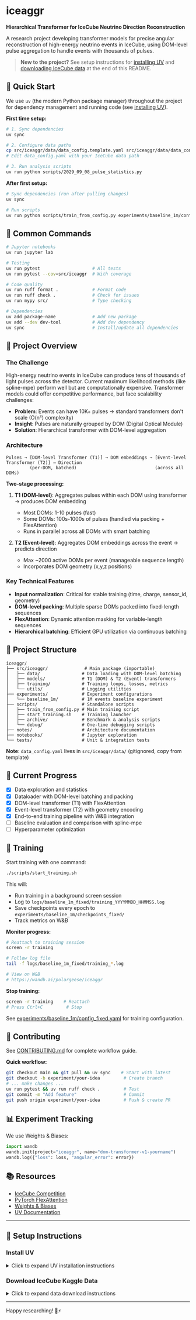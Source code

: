 # iceaggr

**Hierarchical Transformer for IceCube Neutrino Direction Reconstruction**

A research project developing transformer models for precise angular reconstruction of high-energy neutrino events in IceCube, using DOM-level pulse aggregation to handle events with thousands of pulses.

> **New to the project?** See setup instructions for [installing UV](#install-uv) and [downloading IceCube data](#download-icecube-kaggle-data) at the end of this README.

## 🚀 Quick Start

We use `uv` (the modern Python package manager) throughout the project for dependency management and running code (see [installing UV](#install-uv)).

**First time setup:**
```bash
# 1. Sync dependencies
uv sync

# 2. Configure data paths
cp src/iceaggr/data/data_config.template.yaml src/iceaggr/data/data_config.yaml
# Edit data_config.yaml with your IceCube data path

# 3. Run analysis scripts
uv run python scripts/2029_09_08_pulse_statistics.py
```

**After first setup:**
```bash
# Sync dependencies (run after pulling changes)
uv sync

# Run scripts
uv run python scripts/train_from_config.py experiments/baseline_1m/config_fixed.yaml
```

## 🎯 Common Commands

```bash
# Jupyter notebooks
uv run jupyter lab

# Testing
uv run pytest                    # All tests
uv run pytest --cov=src/iceaggr  # With coverage

# Code quality
uv run ruff format .             # Format code
uv run ruff check .              # Check for issues
uv run mypy src/                 # Type checking

# Dependencies
uv add package-name              # Add new package
uv add --dev dev-tool            # Add dev dependency
uv sync                          # Install/update all dependencies
```

## 🎯 Project Overview

### The Challenge

High-energy neutrino events in IceCube can produce tens of thousands of light pulses across the detector. Current maximum likelihood methods (like spline-mpe) perform well but are computationally expensive. Transformer models could offer competitive performance, but face scalability challenges:

- **Problem**: Events can have 10K+ pulses → standard transformers don't scale (O(n²) complexity)
- **Insight**: Pulses are naturally grouped by DOM (Digital Optical Module)
- **Solution**: Hierarchical transformer with DOM-level aggregation

### Architecture

```
Pulses → [DOM-level Transformer (T1)] → DOM embeddings → [Event-level Transformer (T2)] → Direction
         (per-DOM, batched)                              (across all DOMs)
```

**Two-stage processing:**
1. **T1 (DOM-level)**: Aggregates pulses within each DOM using transformer → produces DOM embedding
   - Most DOMs: 1-10 pulses (fast)
   - Some DOMs: 100s-1000s of pulses (handled via packing + FlexAttention)
   - Runs in parallel across all DOMs with smart batching

2. **T2 (Event-level)**: Aggregates DOM embeddings across the event → predicts direction
   - Max ~2000 active DOMs per event (manageable sequence length)
   - Incorporates DOM geometry (x,y,z positions)

### Key Technical Features

- **Input normalization**: Critical for stable training (time, charge, sensor_id, geometry)
- **DOM-level packing**: Multiple sparse DOMs packed into fixed-length sequences
- **FlexAttention**: Dynamic attention masking for variable-length sequences
- **Hierarchical batching**: Efficient GPU utilization via continuous batching

## 📁 Project Structure

```
iceaggr/
├── src/iceaggr/              # Main package (importable)
│   ├── data/                # Data loading with DOM-level batching
│   ├── models/              # T1 (DOM) & T2 (Event) transformers
│   ├── training/            # Training loops, losses, metrics
│   └── utils/               # Logging utilities
├── experiments/             # Experiment configurations
│   └── baseline_1m/         # 1M events baseline experiment
├── scripts/                 # Standalone scripts
│   ├── train_from_config.py # Main training script
│   ├── start_training.sh    # Training launcher
│   ├── archive/             # Benchmark & analysis scripts
│   └── debug/               # One-time debugging scripts
├── notes/                   # Architecture documentation
├── notebooks/               # Jupyter exploration
└── tests/                   # Unit & integration tests
```

**Note**: `data_config.yaml` lives in `src/iceaggr/data/` (gitignored, copy from template)

## 🧪 Current Progress

- [x] Data exploration and statistics
- [x] Dataloader with DOM-level batching and packing
- [x] DOM-level transformer (T1) with FlexAttention
- [x] Event-level transformer (T2) with geometry encoding
- [x] End-to-end training pipeline with W&B integration
- [ ] Baseline evaluation and comparison with spline-mpe
- [ ] Hyperparameter optimization

## 🚂 Training

Start training with one command:

```bash
./scripts/start_training.sh
```

This will:
- Run training in a background screen session
- Log to `logs/baseline_1m_fixed/training_YYYYMMDD_HHMMSS.log`
- Save checkpoints every epoch to `experiments/baseline_1m/checkpoints_fixed/`
- Track metrics on W&B

**Monitor progress:**
```bash
# Reattach to training session
screen -r training

# Follow log file
tail -f logs/baseline_1m_fixed/training_*.log

# View on W&B
# https://wandb.ai/polargeese/iceaggr
```

**Stop training:**
```bash
screen -r training    # Reattach
# Press Ctrl+C         # Stop
```

See [experiments/baseline_1m/config_fixed.yaml](experiments/baseline_1m/config_fixed.yaml) for training configuration.

## 🤝 Contributing

See [CONTRIBUTING.md](CONTRIBUTING.md) for complete workflow guide.

**Quick workflow:**
```bash
git checkout main && git pull && uv sync    # Start with latest
git checkout -b experiment/your-idea         # Create branch
# ... make changes ...
uv run pytest && uv run ruff check .         # Test
git commit -m "Add feature"                  # Commit
git push origin experiment/your-idea         # Push & create PR
```

## 📊 Experiment Tracking

We use Weights & Biases:

```python
import wandb
wandb.init(project="iceaggr", name="dom-transformer-v1-yourname")
wandb.log({"loss": loss, "angular_error": error})
```

## 📚 Resources

- [IceCube Competition](https://www.kaggle.com/competitions/icecube-neutrinos-in-deep-ice)
- [PyTorch FlexAttention](https://pytorch.org/blog/flexattention/)
- [Weights & Biases](https://docs.wandb.ai/)
- [UV Documentation](https://docs.astral.sh/uv/)

---

## 🔧 Setup Instructions

### Install UV

<details>
<summary>Click to expand UV installation instructions</summary>

```bash
# Mac/Linux
curl -LsSf https://astral.sh/uv/install.sh | sh

# Windows (PowerShell)
powershell -c "irm https://astral.sh/uv/install.ps1 | iex"

# Restart your terminal or run:
source $HOME/.local/bin/env
```

Then clone and setup:
```bash
git clone https://github.com/timinar/iceaggr.git
cd iceaggr
uv sync
```

</details>

### Download IceCube Kaggle Data

<details>
<summary>Click to expand data download instructions</summary>

Install Kaggle CLI and authenticate:
```bash
uv add kaggle

# Get API token from kaggle.com/settings → API → Create New Token
mkdir -p ~/.kaggle
# Save credentials to ~/.kaggle/kaggle.json
chmod 600 ~/.kaggle/kaggle.json
```

Download data:
```bash
kaggle competitions download -c icecube-neutrinos-in-deep-ice
unzip icecube-neutrinos-in-deep-ice.zip -d data/
```

</details>

---

Happy researching! 🔬⚡
